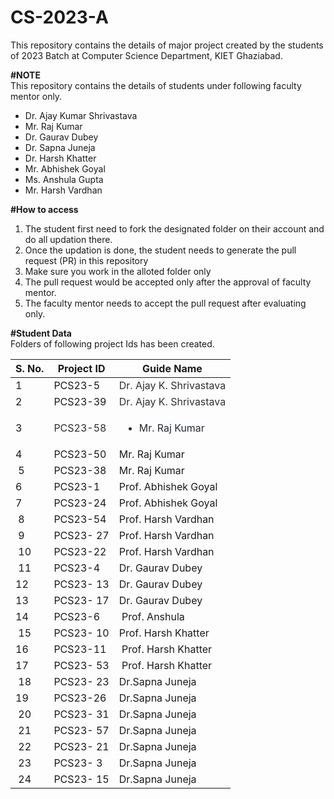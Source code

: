 # CS-2023-A
This repository contains the details of major project created by the students of 2023 Batch at Computer Science Department, KIET Ghaziabad.<br>

<b>#NOTE</b><br>
This repository contains the details of students under following faculty mentor only.<br>
<ul>
  <li>Dr. Ajay Kumar Shrivastava</li>
  <li>Mr. Raj Kumar</li>
  <li>Dr. Gaurav Dubey</li>
  <li>Dr. Sapna Juneja</li>
  <li>Dr. Harsh Khatter</li>
  <li>Mr. Abhishek Goyal</li>
  <li>Ms. Anshula Gupta</li>
  <li>Mr. Harsh Vardhan</li>
</ul>
  
<b>#How to access</b><br>
<ol>
  <li>The student first need to fork the designated folder on their account and do all updation there.</li>
  <li>Once the updation is done, the student needs to generate the pull request (PR) in this repository</li>
  <li>Make sure you work in the alloted folder only</li>
  <li>The pull request would be accepted only after the approval of faculty mentor.</li>
  <li>The faculty mentor needs to accept the pull request after evaluating only.</li>
 </ol>

<b>#Student Data</b><br>
Folders of following project Ids has been created.<br>
<table>
		<thead>
			<tr>
				<th>S. No.</th>
				<th>Project ID</th>
				<th>Guide Name</th>
			</tr>
		</thead>
		<tbody>
			<tr>
				<td>1</td>
				<td>PCS23-5</td>
				<td><font color="#313030">Dr. Ajay K. Shrivastava</font><br></td>
			</tr>
			<tr>
				<td>2</td>
				<td>PCS23-39</td>
				<td><font color="#313030">Dr. Ajay K. Shrivastava</font><br></td>
			</tr>
			<tr>
				<td>3</td>
				<td><font color="#313030">PCS23-58</font></td>
				<td><ul dir="auto" style="box-sizing: border-box; padding-left: 2em; margin-bottom: 16px; color: rgb(36, 41, 47); font-family: -apple-system, BlinkMacSystemFont, &quot;Segoe UI&quot;, Helvetica, Arial, sans-serif, &quot;Apple Color Emoji&quot;, &quot;Segoe UI Emoji&quot;; text-align: start;"><li style="box-sizing: border-box; margin-top: 0.25em;">Mr. Raj Kumar</li></ul></td>
			</tr>
			<tr>
				<td>4&nbsp;</td>
				<td>PCS23-50&nbsp;</td>
				<td>Mr. Raj Kumar&nbsp;</td>
			</tr>
			<tr>
				<td>&nbsp;5</td>
				<td>PCS23-38&nbsp;</td>
				<td>Mr. Raj Kumar&nbsp;</td>
			</tr>
			<tr>
				<td>6&nbsp;</td>
				<td>PCS23-1&nbsp;</td>
				<td>Prof. Abhishek Goyal&nbsp;</td>
			</tr>
			<tr>
				<td>7&nbsp;</td>
				<td>PCS23-24&nbsp;</td>
				<td>Prof. Abhishek Goyal&nbsp;</td>
			</tr>
			<tr>
				<td>&nbsp;8</td>
				<td>PCS23-54&nbsp;</td>
				<td>Prof. Harsh Vardhan&nbsp;</td>
			</tr>
			<tr>
				<td>&nbsp;9</td>
				<td>PCS23- 27</td>
				<td>Prof. Harsh Vardhan&nbsp;</td>
			</tr>
			<tr>
				<td>&nbsp;10</td>
				<td>PCS23-22&nbsp;</td>
				<td>Prof. Harsh Vardhan&nbsp;</td>
			</tr>
			<tr>
				<td>&nbsp;11</td>
				<td>PCS23-4&nbsp;</td>
				<td>Dr. Gaurav Dubey&nbsp;</td>
			</tr>
			<tr>
				<td>12&nbsp;</td>
				<td>PCS23- 13</td>
				<td>Dr. Gaurav Dubey&nbsp;</td>
			</tr>
			<tr>
				<td>13&nbsp;</td>
				<td>PCS23- 17</td>
				<td>Dr. Gaurav Dubey&nbsp;</td>
			</tr>
			<tr>
				<td>14&nbsp;</td>
				<td>PCS23-6&nbsp;</td>
				<td>&nbsp;Prof. Anshula</td>
			</tr>
			<tr>
				<td>&nbsp;15</td>
				<td>PCS23- 10</td>
				<td>Prof. Harsh Khatter&nbsp;</td>
			</tr>
			<tr>
				<td>16&nbsp;</td>
				<td>PCS23-11&nbsp;</td>
				<td>&nbsp;Prof. Harsh Khatter</td>
			</tr>
			<tr>
				<td>17&nbsp;</td>
				<td>PCS23- 53</td>
				<td>&nbsp;Prof. Harsh Khatter</td>
			</tr>
			<tr>
				<td>&nbsp;18</td>
				<td>PCS23- 23</td>
				<td>Dr.Sapna Juneja&nbsp;</td>
			</tr>
			<tr>
				<td>19&nbsp;</td>
				<td>PCS23-26&nbsp;</td>
				<td>Dr.Sapna Juneja&nbsp;</td>
			</tr>
			<tr>
				<td>&nbsp;20</td>
				<td>PCS23- 31</td>
				<td>Dr.Sapna Juneja&nbsp;</td>
			</tr>
			<tr>
				<td>&nbsp;21</td>
				<td>PCS23- 57</td>
				<td>Dr.Sapna Juneja&nbsp;</td>
			</tr>
			<tr>
				<td>&nbsp;22</td>
				<td>PCS23- 21</td>
				<td>Dr.Sapna Juneja&nbsp;</td>
			</tr>
			<tr>
				<td>&nbsp;23</td>
				<td>PCS23- 3</td>
				<td>Dr.Sapna Juneja&nbsp;</td>
			</tr>
			<tr>
				<td>&nbsp;24</td>
				<td>PCS23- 15</td>
				<td>Dr.Sapna Juneja&nbsp;</td>
			</tr>
		</tbody>
	</table>
